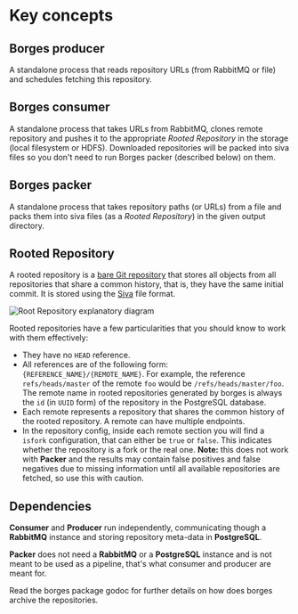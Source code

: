 # Key concepts

## Borges producer

A standalone process that reads repository URLs (from RabbitMQ or file) and schedules fetching this repository.

## Borges consumer

A standalone process that takes URLs from RabbitMQ, clones remote repository and pushes it to the appropriate *Rooted Repository* in the storage (local filesystem or HDFS). Downloaded repositories will be packed into siva files so you don't need to run Borges packer (described below) on them.

## Borges packer

A standalone process that takes repository paths (or URLs) from a file and packs them into siva files (as a *Rooted Repository*) in the given output directory.

## Rooted Repository

A rooted repository is a [bare Git repository](http://www.saintsjd.com/2011/01/what-is-a-bare-git-repository/) that stores all objects from all repositories that share a common history, that is, they have the same initial commit. It is stored using the [Siva](https://github.com/src-d/go-siva) file format.

![Root Repository explanatory diagram](https://user-images.githubusercontent.com/5582506/30617179-2aba194a-9d95-11e7-8fd5-0a87c2a595f9.png)

Rooted repositories have a few particularities that you should know to work with them effectively:

- They have no `HEAD` reference.
- All references are of the following form: `{REFERENCE_NAME}/{REMOTE_NAME}`. For example, the reference `refs/heads/master` of the remote `foo` would be `/refs/heads/master/foo`. The remote name in rooted repositories generated by borges is always the `id` (in `UUID` form) of the repository in the PostgreSQL database.
- Each remote represents a repository that shares the common history of the rooted repository. A remote can have multiple endpoints.
- In the repository config, inside each remote section you will find a `isfork` configuration, that can either be `true` or `false`. This indicates whether the repository is a fork or the real one. **Note:** this does not work with **Packer** and the results may contain false positives and false negatives due to missing information until all available repositories are fetched, so use this with caution.

## Dependencies

**Consumer** and **Producer** run independently, communicating though a **RabbitMQ** instance
and storing repository meta-data in **PostgreSQL**.

**Packer** does not need a **RabbitMQ** or a **PostgreSQL** instance and is not meant to be used as a pipeline, that's what consumer and producer are meant for.

Read the borges package godoc for further details on how does borges archive
the repositories.
